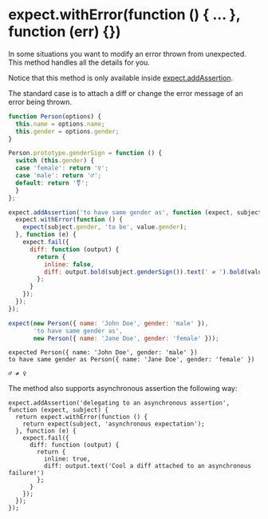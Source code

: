 # expect.withError(function () { ... }, function (err) {})

In some situations you want to modify an error thrown from
unexpected. This method handles all the details for you.

Notice that this method is only available inside
[expect.addAssertion](/api/addAssertion).

The standard case is to attach a diff or change the error message of
an error being thrown.

```js
function Person(options) {
  this.name = options.name;
  this.gender = options.gender;
}

Person.prototype.genderSign = function () {
  switch (this.gender) {
  case 'female': return '♀';
  case 'male': return '♂';
  default: return '⚧';
  }
};

expect.addAssertion('to have same gender as', function (expect, subject, value) {
  expect.withError(function () {
    expect(subject.gender, 'to be', value.gender);
  }, function (e) {
    expect.fail({
      diff: function (output) {
        return {
          inline: false,
          diff: output.bold(subject.genderSign()).text(' ≠ ').bold(value.genderSign())
        };
      }
    });
  });
});

expect(new Person({ name: 'John Doe', gender: 'male' }),
       'to have same gender as',
       new Person({ name: 'Jane Doe', gender: 'female' }));
```

```output
expected Person({ name: 'John Doe', gender: 'male' })
to have same gender as Person({ name: 'Jane Doe', gender: 'female' })

♂ ≠ ♀
```

The method also supports asynchronous assertion the following way:

```js#evaluate:false
expect.addAssertion('delegating to an asynchronous assertion', function (expect, subject) {
  return expect.withError(function () {
    return expect(subject, 'asynchronous expectation');
  }, function (e) {
    expect.fail({
      diff: function (output) {
        return {
          inline: true,
          diff: output.text('Cool a diff attached to an asynchronous failure!')
        };
      }
    });
  });
});
```
